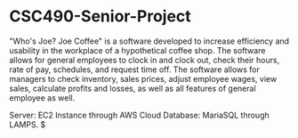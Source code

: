 # CSC490-Senior-Project
"Who's Joe? Joe Coffee" is a software developed to increase efficiency and usability in the workplace of a hypothetical coffee shop.
The software allows for general employees to clock in and clock out, check their hours, rate of pay, schedules, and request time off.
The software allows for managers to check inventory, sales prices, adjust employee wages, view sales, calculate profits and losses, as well as all features of general employee as well.

Server: EC2 Instance through AWS Cloud
Database: MariaSQL through LAMPS. $
